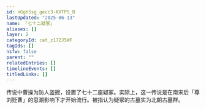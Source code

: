```yaml
---
id: nGghSsg_gecc3-KVTPS_B
lastUpdated: "2025-06-13"
name: 「七十二疑冢」
aliases: []
layer: 2
categoryId: cat_z172J5WF
tagIds: []
nsfw: false
parent: ""
relatedEntries: []
timelineEvents: []
titledLinks: []
---
```


传说中曹操为防人盗掘，设置了七十二座疑冢。实际上，这一传说是在南宋后「尊刘贬曹」的思潮影响下才开始流行。被指认为疑冢的古墓实为北朝古墓群。